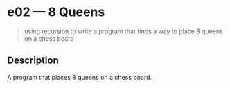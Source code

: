 # e02 &mdash; 8 Queens
> using recursion to write a program that finds a way to place 8 queens on a chess board

## Description

A program that places 8 queens on a chess board.